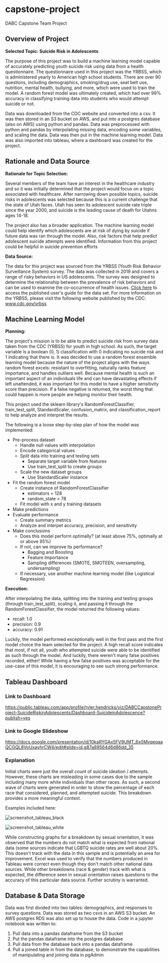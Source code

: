 # capstone-project
DABC Capstone Team Project

## Overview of Project

**Selected Topic: Suicide Risk in Adolescents**
 
The purpose of this project was to build a machine learning model capable of accurately predicting youth suicide risk using data from a health questionnaire. The questionnaire used in this project was the YRBSS, which is administered yearly to American high school students. There are over 90 questions, including demographics, smoking/drug use, seat belt use, nutrition, mental health, bullying, and more, which were used to train the model. A random forest model was ultimately created, which had over 99% accuracy in classifying training data into students who would attempt suicide or not. 

Data was downloaded from the CDC website and converted into a csv. It was then stored in an S3 bucket on AWS, and put into a postgres database (also on AWS) using python and pandas. Data was preprocessed with python and pandas by interpolating missing data, encoding some variables, and scaling the data. Data was then put in the machine learning model. Data was also imported into tableau, where a dashboard was created for the project. 


## Rationale and Data Source

**Rationale for Topic Selection:**

Several members of the team have an interest in the healthcare industry and so it was initially determined that the project would focus on a topic associated with healthcare. After narrowing down possible topics, suicide risks in adolescents was selected because this is a current challenge that the state of Utah faces. Utah has seen its adolescent suicide rate triple since the year 2000, and suicide is the leading cause of death for Utahns ages 14-18. 

The project also has a broader application. The machine learning model could help identify which adolescents are at risk of dying by suicide if future data was ran through the model. Also, risk factors that help predict adolescent suicide attempts were identified. Information from this project could be helpful in suicide prevention efforts

**Data Source:**

The data for this project was sourced from the YRBSS (Youth Risk Behavior Surveillance System) survey. The data was collected in 2019 and covers a range of risky behaviors in US adolescents. The survey was designed to determine the relationship between the prevalence of risk behaviors and can be used to examine the co-occurrence of health issues. [Click here](https://github.com/tylerah/capstone-project/blob/main/data/2019_National_YRBS_Data_Users_Guide.pdf) to access the published user's guide for the data set. For more information on the YRBSS, please visit the following website published by the CDC: www.cdc.gov/yrbss


## Machine Learning Model

**Planning:**

The project's mission is to be able to predict suicide risk from survey data taken from the CDC (YRBSS) for youth in high school. As such, the target variable is a boolean (0, 1) classification with 0 indicating no suicide risk and 1 indicating that there is. It was decided to use a random forest ensemble learning model because the nature of the project aligns with the ways random forest excels: resistant to overfitting, naturally ranks feature importance, and handles outliers well. 
Because mental health is such an important aspect of an individuals life and can have devastating effects if left unattended, it was important for this model to have a higher sensitivity score than precision. If a false negative is returned, the worst thing that could happen is more people are helping monitor their health.

This project used the sklearn library's RandomForestClassifier, train_test_split, StandardScaler, confusion_matrix, and classification_report to help analyze and interpret the results.

The following is a loose step-by-step plan of how the model was implemented:
* Pre-process dataset
    * Handle null values with interpolation
    * Encode categorical values
    * Split data into training and testing sets
        * Separate target variable from features
        * Use train_test_split to create groups
    * Scale the new dataset groups
        * Use StandardScaler instance
* Fit the random forest model
    * Create instance of RandomForestClassifier
        * estimators = 128
        * random_state = 78
    * Fit model with x and y training datasets
* Make predictions
* Evaluate performance
    * Create summary metrics
    * Analyze and interpet accuracy, precision, and sensitivity
* Make conclusions
    * Does this model perform optimally? (at least above 75%, optimally at or above 95%)
    * If not, can we improve its performance?
        * Bagging and Boosting
        * Feature Importance
        * Sampling differences (SMOTE, SMOTEEN, oversampling, undersampling)
    * If necessary, use another machine learning model (like Logistical Regression)

**Execution:**

After interpolating the data, splitting into the training and testing groups (through train_test_split), scaling it, and passing it through the RandomForestClassifier, the model returned the following values:
- recall: 1.0
- precision: 0.9
- accuracy: 0.91

Luckily, the model performed exceptionally well in the first pass and the first model choice the team selected for the project. A high recall score indicates that most, if not all, youth who attempted suicide were able to be identified as such through the model. And luckily, there weren't many false positives recorded, either! While having a few false positives was acceptable for the use-case of this model, it is encouraging to see such strong performance.


## Tableau Dashboard

### Link to Dashboard
https://public.tableau.com/app/profile/tyler.hendricks/viz/DABCCapstoneProject-SuicideRiskinAdolescents/Dashboard-SuicideinAdolescence?publish=yes

### Link to Google Slideshow
https://docs.google.com/presentation/d/10kaRYGAx5FV9UMT_6x0MvqeqaaQCGQL8VoUxayhrCW4/edit#slide=id.g87a89564d6d86dd_35

### Explanation
Initial charts were just the overall count of suicide ideation / attempts. However, these charts are misleading in some cases due to the sample including many more white individuals than other races. As such, a second wave of charts were generated in order to show the percentage of each race that considered, planned, and attempted suicide. This breakdown provides a more meaningful context. 

Examples included here:

![screenshot_tableau_black](https://user-images.githubusercontent.com/104606662/193771890-2a40e3ef-2be1-4376-9450-205271bb30d7.png)

![screenshot_tableau_white](https://user-images.githubusercontent.com/104606662/193771916-da8f969f-fb39-43f0-9a69-73708b016f62.png)

While constructing graphs for a breakdown by sexual orientation, it was observed that the numbers do not match what is expected from national data (some sources indicate that LGBTQ suicide rates are well about 20%. This doesn't track with the data in this sample and is potentially an area for improvement. Excel was used to verify that the numbers produced in Tableau were correct even though they don't match other national data sources. While other breakdowns (race & gender) track with what is expected, the difference seen in sexual orientation raises questions to the accuracy of this particular data source. Further scrutiny is warranted. 

## Database & Data Storage

Data was first divided into two tables: demographics, and responses to survey questions. Data was stored as two csvs in an AWS S3 bucket. An AWS postgres RDS was also set up to house the data. Code in a jupyter notebook was written to:
1. Pull data into a pandas dataframe from the S3 bucket
2. Put the pandas dataframe into the postgres database
3. Pull data from the database back into a pandas dataframe
4. Pull a joined table in from the database, to demonstrate the capabilities of manipulating and joining data in pgAdmin
